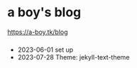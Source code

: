 # a boy's blog

https://a-boy.tk/blog


### 
- 2023-06-01 set up
- 2023-07-28 Theme: jekyll-text-theme